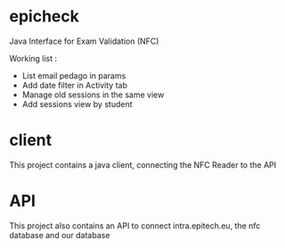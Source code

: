 # epicheck
Java Interface for Exam Validation (NFC)

Working list :
- List email pedago in params
- Add date filter in Activity tab
- Manage old sessions in the same view
- Add sessions view by student

# client
This project contains a java client, connecting the NFC Reader to the API

# API
This project also contains an API to connect intra.epitech.eu, the nfc database and our database
